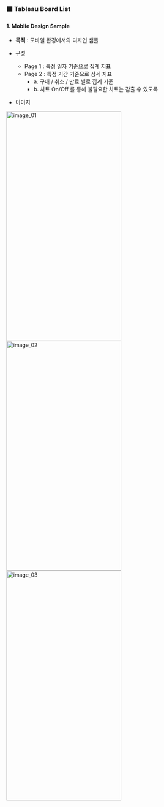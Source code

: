### ⬛ Tableau Board List

#### 1. Moblie Design Sample
   * **목적** : 모바일 환경에서의 디자인 샘플
   * 구성
     - Page 1 : 특정 일자 기준으로 집계 지표
     - Page 2 : 특정 기간 기준으로 상세 지표
       + a. 구매 / 취소 / 만료 별로 집계 기준
       + b. 차트 On/Off 를 통해 불필요한 차트는 감출 수 있도록

* 이미지
<img width="300" height="600px" alt="image_01" src="https://github.com/teahwa031010/tableau_github/assets/39749558/4146de49-1375-466c-93c2-688e2cfcdca8">
<img width="300" height="600px" alt="image_02" src="https://github.com/teahwa031010/tableau_github/assets/39749558/e5ce92f5-117f-4dcd-b721-2bb3c0252b33">
<img width="300" height="600px" alt="image_03" src="https://github.com/teahwa031010/tableau_github/assets/39749558/c8ce0c03-0f8a-45d4-9615-af202715fd41">

